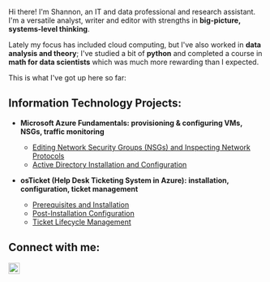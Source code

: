 Hi there! I'm Shannon, an IT and data professional and research assistant. I'm a versatile analyst, writer and editor with strengths in <b>big-picture, systems-level thinking</b>.

Lately my focus has included cloud computing, but I've also worked in <b>data analysis and theory</b>; I've studied a bit of <b>python</b> and completed a course in <b>math for data scientists</b> which was much more rewarding than I expected.

This is what I've got up here so far:

<h2>Information Technology Projects:</h2>

- <b>Microsoft Azure Fundamentals: provisioning & configuring VMs, NSGs, traffic monitoring</b>
  - [Editing Network Security Groups (NSGs) and Inspecting Network Protocols](https://github.com/lcccodes/azure-network-protocols)
  - [Active Directory Installation and Configuration](https://github.com/lcccodes/configure-ad)

- <b>osTicket (Help Desk Ticketing System in Azure): installation, configuration, ticket management</b>
  - [Prerequisites and Installation](https://github.com/lcccodes/osticket-install)
  - [Post-Installation Configuration](https://github.com/lcccodes/post-install-config)
  - [Ticket Lifecycle Management](https://github.com/lcccodes/ticket-lifecycle)


<h2>Connect with me:</h2>

[<img align="left" alt="Josh | LinkedIn" width="22px" src="https://cdn.jsdelivr.net/npm/simple-icons@v3/icons/linkedin.svg" />][linkedin]

[linkedin]: https://linkedin.com/
